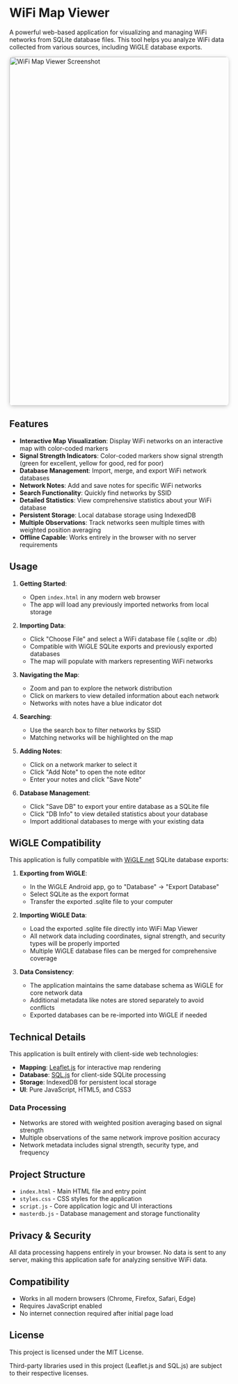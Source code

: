 # WiFi Map Viewer

A powerful web-based application for visualizing and managing WiFi networks from SQLite database files. This tool helps you analyze WiFi data collected from various sources, including WiGLE database exports.

<img src="screenshot.avif" alt="WiFi Map Viewer Screenshot" width="800" style="max-width: 100%; border-radius: 8px; box-shadow: 0 2px 10px rgba(0,0,0,0.2);">

## Features

- **Interactive Map Visualization**: Display WiFi networks on an interactive map with color-coded markers
- **Signal Strength Indicators**: Color-coded markers show signal strength (green for excellent, yellow for good, red for poor)
- **Database Management**: Import, merge, and export WiFi network databases
- **Network Notes**: Add and save notes for specific WiFi networks
- **Search Functionality**: Quickly find networks by SSID
- **Detailed Statistics**: View comprehensive statistics about your WiFi database
- **Persistent Storage**: Local database storage using IndexedDB
- **Multiple Observations**: Track networks seen multiple times with weighted position averaging
- **Offline Capable**: Works entirely in the browser with no server requirements

## Usage

1. **Getting Started**:
   - Open `index.html` in any modern web browser
   - The app will load any previously imported networks from local storage

2. **Importing Data**:
   - Click "Choose File" and select a WiFi database file (.sqlite or .db)
   - Compatible with WiGLE SQLite exports and previously exported databases
   - The map will populate with markers representing WiFi networks

3. **Navigating the Map**:
   - Zoom and pan to explore the network distribution
   - Click on markers to view detailed information about each network
   - Networks with notes have a blue indicator dot

4. **Searching**:
   - Use the search box to filter networks by SSID
   - Matching networks will be highlighted on the map

5. **Adding Notes**:
   - Click on a network marker to select it
   - Click "Add Note" to open the note editor
   - Enter your notes and click "Save Note"

6. **Database Management**:
   - Click "Save DB" to export your entire database as a SQLite file
   - Click "DB Info" to view detailed statistics about your database
   - Import additional databases to merge with your existing data

## WiGLE Compatibility

This application is fully compatible with [WiGLE.net](https://wigle.net/) SQLite database exports:

1. **Exporting from WiGLE**:
   - In the WiGLE Android app, go to "Database" → "Export Database"
   - Select SQLite as the export format
   - Transfer the exported .sqlite file to your computer

2. **Importing WiGLE Data**:
   - Load the exported .sqlite file directly into WiFi Map Viewer
   - All network data including coordinates, signal strength, and security types will be properly imported
   - Multiple WiGLE database files can be merged for comprehensive coverage

3. **Data Consistency**:
   - The application maintains the same database schema as WiGLE for core network data
   - Additional metadata like notes are stored separately to avoid conflicts
   - Exported databases can be re-imported into WiGLE if needed

## Technical Details

This application is built entirely with client-side web technologies:

- **Mapping**: [Leaflet.js](https://leafletjs.com/) for interactive map rendering
- **Database**: [SQL.js](https://sql.js.org/) for client-side SQLite processing
- **Storage**: IndexedDB for persistent local storage
- **UI**: Pure JavaScript, HTML5, and CSS3

### Data Processing

- Networks are stored with weighted position averaging based on signal strength
- Multiple observations of the same network improve position accuracy
- Network metadata includes signal strength, security type, and frequency

## Project Structure

- `index.html` - Main HTML file and entry point
- `styles.css` - CSS styles for the application
- `script.js` - Core application logic and UI interactions
- `masterdb.js` - Database management and storage functionality

## Privacy & Security

All data processing happens entirely in your browser. No data is sent to any server, making this application safe for analyzing sensitive WiFi data.

## Compatibility

- Works in all modern browsers (Chrome, Firefox, Safari, Edge)
- Requires JavaScript enabled
- No internet connection required after initial page load

## License

This project is licensed under the MIT License.

Third-party libraries used in this project (Leaflet.js and SQL.js) are subject to their respective licenses.
